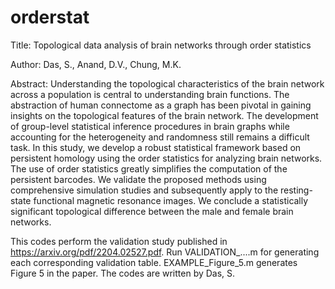 # orderstat

Title: Topological data analysis of brain networks through order statistics

Author: Das, S., Anand, D.V., Chung, M.K. 

Abstract: Understanding the topological characteristics of the brain network across a population is central to understanding brain functions. 
The abstraction of human connectome as a graph has been pivotal in gaining insights on the topological features of the brain network. 
The development of group-level statistical inference procedures in brain graphs while accounting for the heterogeneity and randomness still 
remains a difficult task. In this study, we develop a robust statistical framework based on persistent homology using the order statistics 
for analyzing brain networks. The use of order statistics greatly simplifies the computation of the persistent barcodes. We validate the 
proposed methods using comprehensive simulation studies and subsequently apply to the resting-state functional magnetic resonance images. 
We conclude a statistically significant topological difference between the male and female brain networks.

This codes perform the validation study published in https://arxiv.org/pdf/2204.02527.pdf. Run VALIDATION_....m for generating each corresponding validation table. EXAMPLE_Figure_5.m generates Figure 5 in the paper. The codes are written by Das, S. 
